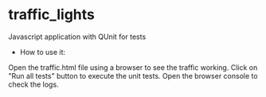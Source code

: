 # traffic_lights
Javascript application with QUnit for tests


- How to use it:

Open the traffic.html file using a browser to see the traffic working.
Click on "Run all tests" button to execute the unit tests.
Open the browser console to check the logs.

